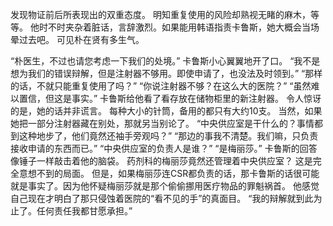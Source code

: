 发现物证前后所表现出的双重态度。
明知重复使用的风险却熟视无睹的麻木，等等。
他时不时夹杂着脏话，言辞激烈。如果能用韩语指责卡鲁斯，她大概会当场晕过去吧。
可见朴在贤有多生气。

“朴医生，不过也请您考虑一下我们的处境。”
卡鲁斯小心翼翼地开了口。
“我不是想为我们的错误辩解，但是注射器不够用。即使申请了，也没法及时领到。”
“那样的话，不就只能重复使用了吗？”
“你说注射器不够？在这么大的医院？”
“虽然难以置信，但这是事实。”
卡鲁斯给他看了看存放在储物柜里的新注射器。
令人惊讶的是，她的话并非谎言。
每种大小的针筒，备用的都只有大约10支。
当然，如果她把一部分注射器藏在别处，那就另当别论了。
“中央供应室是干什么的？事情都到这种地步了，他们竟然还袖手旁观吗？”
“那边的事我不清楚。我们嘛，只负责接收申请的东西而已。”
“中央供应室的负责人是谁？”
“是梅丽莎。”
卡鲁斯的回答像锤子一样敲击着他的脑袋。
药剂科的梅丽莎竟然还管理着中央供应室？
这是完全意想不到的局面。
但是，如果梅丽莎连CSR都负责的话，那卡鲁斯的话很可能就是事实了。因为他怀疑梅丽莎就是那个偷偷挪用医疗物品的罪魁祸首。
他感觉自己现在才明白了那只侵蚀着医院的“看不见的手”的真面目。
“我的辩解就到此为止了。任何责任我都甘愿承担。”